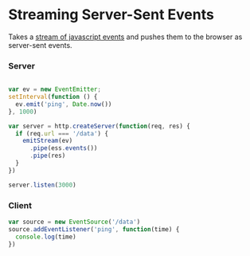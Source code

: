 # Streaming Server-Sent Events

Takes a [stream of javascript
events](https://github.com/substack/emit-stream) and pushes them to the
browser as server-sent events.

### Server

```js

var ev = new EventEmitter;
setInterval(function () {
  ev.emit('ping', Date.now())
}, 1000)

var server = http.createServer(function(req, res) {
  if (req.url === '/data') {
    emitStream(ev)
      .pipe(ess.events())
      .pipe(res)
  }
})

server.listen(3000)

```

### Client

```js
var source = new EventSource('/data')
source.addEventListener('ping', function(time) {
  console.log(time)
})
```
